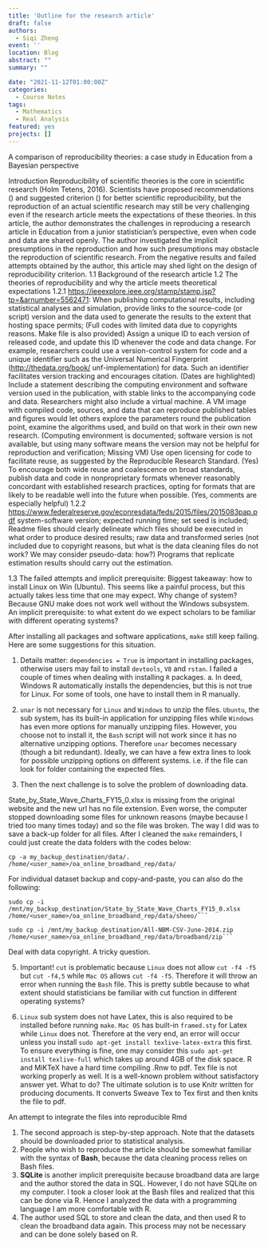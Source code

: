 ```yaml
---
title: 'Outline for the research article'
draft: false
authors: 
  - Siqi Zheng
event: ''
location: Blog
abstract: ""
summary: ""

date: "2021-11-12T01:00:00Z"
categories:
  - Course Notes
tags:
  - Mathematics
  - Real Analysis
featured: yes
projects: []
---
```


A comparison of reproducibility theories: a case study in Education from a Bayesian perspective

Introduction
Reproducibility of scientific theories is the core in scientific research (Holm Tetens, 2016). Scientists have proposed recommendations () and suggested criterion () for better scientific reproducibility, but the reproduction of an actual scientific research may still be very challenging even if the research article meets the expectations of these theories. In this article, the author demonstrates the challenges in reproducing a research article in Education from a junior statistician’s perspective, even when code and data are shared openly. The author investigated the implicit presumptions in the reproduction and how such presumptions may obstacle the reproduction of scientific research. From the negative results and failed attempts obtained by the author, this article may shed light on the design of reproducibility criterion.
1.1	Background of the research article
1.2	The theories of reproducibility and why the article meets theoretical expectations
1.2.1	https://ieeexplore.ieee.org/stamp/stamp.jsp?tp=&arnumber=5562471:
When publishing computational results, including statistical analyses and simulation, provide links to the source-code (or script) version and the data used to generate the results to the extent that hosting space permits; (Full codes with limited data due to copyrights reasons. Make file is also provided)
Assign a unique ID to each version of released code, and update this ID whenever the code and data change. For example, researchers could use a version-control system for code and a unique identifier such as the Universal Numerical Fingerprint (http://thedata.org/book/ unf-implementation) for data. Such an identifier facilitates version tracking and encourages citation. (Dates are highlighted)
Include a statement describing the computing environment and software version used in the publication, with stable links to the accompanying code and data. Researchers might also include a virtual machine. A VM image with compiled code, sources, and data that can reproduce published tables and figures would let others explore the parameters round the publication point, examine the algorithms used, and build on that work in their own new research. (Computing environment is documented; software version is not available, but using many software means the version may not be helpful for reproduction and verification; Missing VM)
Use open licensing for code to facilitate reuse, as suggested by the Reproducible Research Standard. (Yes)
To encourage both wide reuse and coalescence on broad standards, publish data and code in nonproprietary formats whenever reasonably concordant with established research practices, opting for formats that are likely to be readable well into the future when possible. (Yes, comments are especially helpful)
1.2.2	https://www.federalreserve.gov/econresdata/feds/2015/files/2015083pap.pdf
system-software version; expected running time; set seed is included; Readme files should clearly delineate which files should be executed in what order to produce desired results; raw data and transformed series (not included due to copyright reasons, but what is the data cleaning files do not work? We may consider pseudo-data: how?) Programs that replicate estimation results should carry out the estimation.

1.3	The failed attempts and implicit prerequisite:
Biggest takeaway: how to install Linux on Win (Ubuntu). This seems like a painful process, but this actually takes less time that one may expect. Why change of system? Because GNU make does not work well without the Windows subsystem. An implicit prerequisite: to what extent do we expect scholars to be familiar with different operating systems?

After installing all packages and software applications, `make` still keep failing. Here are some suggestions for this situation.

1.	Details matter: `dependencies = True` is important in installing packages, otherwise users may fail to install `devtools`, `V8` and `rstan`. I failed a couple of times when dealing with installing `R` packages. 
a.	In deed, Windows R automatically installs the dependencies, but this is not true for Linux. For some of tools, one have to install them in R manually. 

2.	`unar` is not necessary for `Linux` and `Windows` to unzip the files. `Ubuntu`, the sub system, has its built-in application for unzipping files while `Windows` has even more options for manually unzipping files. However, you choose not to install it, the `Bash` script will not work since it has no alternative unzipping options. Therefore `unar` becomes necessary (though a bit redundant). Ideally, we can have a few extra lines to look for possible unzipping options on different systems. i.e. if the file can look for folder containing the expected files.

3. Then the next challenge is to solve the problem of downloading data. 

State_by_State_Wave_Charts_FY15_0.xlsx is missing from the original website and the new url has no file extension. Even worse, the computer stopped downloading some files for unknown reasons (maybe because I tried too many times today) and so the file was broken. The way I did was to save a back-up folder for all files. After I cleaned the `make` remainders, I could just create the data folders with the codes below:

``` shell
cp -a my_backup_destination/data/. /home/<user_name>/oa_online_broadband_rep/data/
```

For individual dataset backup and copy-and-paste, you can also do the following:

```shell
sudo cp -i /mnt/my_backup_destination/State_by_State_Wave_Charts_FY15_0.xlsx /home/<user_name>/oa_online_broadband_rep/data/sheeo/```
```

```shell
sudo cp -i /mnt/my_backup_destination/All-NBM-CSV-June-2014.zip /home/<user_name>/oa_online_broadband_rep/data/broadband/zip```
```

Deal with data copyright. A tricky question.

5. Important! `cut` is problematic because `Linux` does not allow `cut -f4 -f5` but `cut -f4,5` while `Mac OS` allows `cut -f4 -f5`. Therefore it will throw an error when running the `Bash` file. This is pretty subtle because to what extent should statisticians be familiar with cut function in different operating systems?
 
6. `Linux` sub system does not have Latex, this is also required to be installed before running `make`. `Mac OS` has built-in `framed.sty` for Latex while `Linux` does not. Therefore at the very end, an error will occur unless you install `sudo apt-get install texlive-latex-extra` this first. To ensure everything is fine, one may consider this `sudo apt-get install texlive-full` which takes up around 4GB of the disk space. R and MiKTeX have a hard time compiling .Rnw to pdf. Tex file is not working properly as well. It is a well-known problem without satisfactory answer yet. What to do? The ultimate solution is to use Knitr written for producing documents. It converts Sweave Tex to Tex first and then knits the file to pdf.

An attempt to integrate the files into reproducible Rmd 
1.	The second approach is step-by-step approach. Note that the datasets should be downloaded prior to statistical analysis.
2.	People who wish to reproduce the article should be somewhat familiar with the syntax of **Bash**, because the data cleaning process relies on Bash files.
3.	**SQLite** is another implicit prerequisite because broadband data are large and the author stored the data in SQL. However, I do not have SQLite on my computer. I took a closer look at the Bash files and realized that this can be done via R. Hence I analyzed the data with a programming language I am more comfortable with R. 
4.	The author used SQL to store and clean the data, and then used R to clean the broadband data again. This process may not be necessary and can be done solely based on R.


